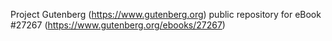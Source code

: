Project Gutenberg (https://www.gutenberg.org) public repository for eBook #27267 (https://www.gutenberg.org/ebooks/27267)
